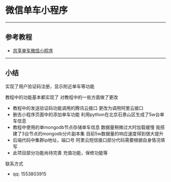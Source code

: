 # 微信单车小程序

---

## 参考教程

- [共享单车微信小程序](https://www.nowcoder.com/study/vod/204)

---

## 小结

实现了用户验证码注册，显示附近单车等功能 

教程中的功能基本都实现了 对教程中的一些方面做了更改

- 教程中的发送验证码功能调用的腾讯云接口 更改为调用阿里云接口
- 删去小程序页面中的添加单车功能 利用python在北京石景山区生成了5w台单车信息
- 教程中使用的单mongodb节点存储单车信息 数据量稍微过大时加载缓慢 我搭建了3台节点的mongodb分片副本集 目前5w数据量的响应速度得到很大提升
- 后端代码中集群ip地址，端口号 阿里云短信接口部分代码需要根据自身情况填写
- 此项目部分功能尚待完善 充值功能，保修功能等

联系方式 
- qq: 1553803915
